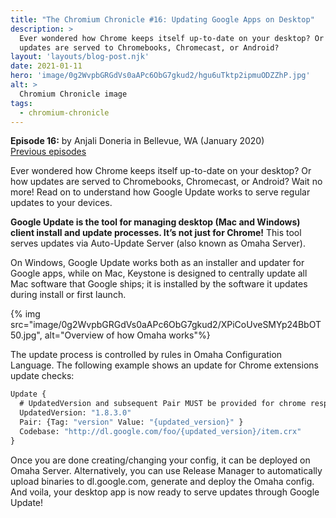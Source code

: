 ```yaml
---
title: "The Chromium Chronicle #16: Updating Google Apps on Desktop"
description: >
  Ever wondered how Chrome keeps itself up-to-date on your desktop? Or how
  updates are served to Chromebooks, Chromecast, or Android?
layout: 'layouts/blog-post.njk'
date: 2021-01-11
hero: 'image/0g2WvpbGRGdVs0aAPc6ObG7gkud2/hgu6uTktp2ipmuODZZhP.jpg'
alt: >
  Chromium Chronicle image
tags:
  - chromium-chronicle
---
```


**Episode 16:** by Anjali Doneria in Bellevue, WA (January 2020)<br>
[Previous episodes](/tags/chromium-chronicle/)

Ever wondered how Chrome keeps itself up-to-date on your desktop? Or how
updates are served to Chromebooks, Chromecast, or Android? Wait no more! Read
on to understand how Google Update works to serve regular updates to your
devices.

**Google Update is the tool for managing desktop (Mac and Windows) client
install and update processes. It’s not just for Chrome!** This tool serves
updates via Auto-Update Server (also known as Omaha Server).

On Windows, Google Update works both as an installer and updater for Google
apps, while on Mac, Keystone is designed to centrally update all Mac software
that Google ships; it is installed by the software it updates during install
or first launch.

{% img src="image/0g2WvpbGRGdVs0aAPc6ObG7gkud2/XPiCoUveSMYp24BbOT50.jpg", alt="Overview of how Omaha works"%}

The update process is controlled by rules in Omaha Configuration Language. The
following example shows an update for Chrome extensions update checks:

```protobuf
Update {
  # UpdatedVersion and subsequent Pair MUST be provided for chrome responses
  UpdatedVersion: "1.8.3.0"
  Pair: {Tag: "version" Value: "{updated_version}" }
  Codebase: "http://dl.google.com/foo/{updated_version}/item.crx"
}
```

Once you are done creating/changing your config, it can be deployed on Omaha
Server. Alternatively, you can use Release Manager to automatically upload
binaries to dl.google.com, generate and deploy the Omaha config. And voila,
your desktop app is now ready to serve updates through Google Update!
